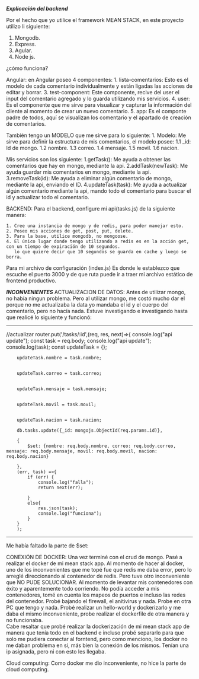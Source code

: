 

***Explicación del backend***

Por el hecho que yo utilice el framework MEAN STACK, en este proyecto utilizo li siguiente:

1. Mongodb.
2. Express.
3. Agular.
5. Node js.


¿cómo funciona?

Angular: en Angular poseo 4 componentes:
	1. lista-comentarios: Esto es el modelo de cada comentario individualmente y están ligadas las acciones de editar y borrar.
	3. test-component: Este componente, recive del user el input del comentario agregado y lo guarda utilizando mis servicios.
	4. user: Es el componente que me sirve para visualizar y capturar la información del cliente al momento de crear un nuevo comentario.
	5. app: Es el componte padre de todos, aquí se visualizan los comentario y el apartado de creación de comentarios.

También tengo un MODELO que me sirve para lo siguiente:
	1. Modelo: Me sirve para definir la estructura de mis comentarios, el modelo posee:
		1.1 _id: Id de mongo.
		1.2 nombre.
		1.3 correo.
		1.4 mensaje.
		1.5 movil.
		1.6 nacion.

Mis servicios son los siguiente:
	1.getTask(): Me ayuda a obtener las comentarios que hay en mongo, mediante la api.
	2.addTask(newTask): Me ayuda guardar mis comentarios en mongo, mediante la api.
	3.removeTask(id): Me ayuda a eliminar algún comentario de mongo, mediante la api, enviando el ID.
	4.updateTask(task): Me ayuda a actualizar algún comentario mediante la api, mando todo el comentario para buscar el id y actualizar todo el comentario.



BACKEND: Para el backend, configure mi api(tasks.js) de la siguiente manera:

	1. Cree una instancia de mongo y de redis, para poder manejar esto.
	2. Poseo mis acciones de get, post, put, delete.
	3. Para la base, utilice mongodb, no mongoose.
	4. El único lugar donde tengo utilizando a redis es en la acción get, con un tiempo de expiración de 10 segundos.
	   lo que quiere decir que 10 segundos se guarda en cache y luego se borra.

Para mi archivo de configuración (index.js) Es donde le establezco que escuche el puerto 3000 y de que ruta puede ir a traer mi archivo estático
de frontend productivo.


***INCONVENIENTES***
ACTUALIZACION DE DATOS: Antes de utilizar mongo, no había ningun problema. Pero al utilizar mongo, me costó mucho dar el porque no me actualizaba la data
						yo mandaba el id y el cuerpo del comentario, pero no hacía nada. Estuve investigando e investigando hasta que realicé lo siguiente
						y funcionó:
*****************************************************************************************************************************************************
//actualizar
router.put('/tasks/:id',(req, res, next)=>{
    console.log("api update");
    const task = req.body;
    console.log("api update");
    console.log(task);
    const updateTask = {};

        updateTask.nombre = task.nombre;


        updateTask.correo = task.correo;


        updateTask.mensaje = task.mensaje;
  

        updateTask.movil = task.movil;
 

        updateTask.nacion = task.nacion;
    
        db.tasks.update({_id: mongojs.ObjectId(req.params.id)},
        
        {
            $set: {nombre: req.body.nombre, correo: req.body.correo, mensaje: req.body.mensaje, movil: req.body.movil, nacion: req.body.nacion}

        },
        (err, task) =>{
            if (err) {
                console.log("falla");
                return next(err);
                
            }
            else{
                res.json(task);
                console.log("funciona");
            }            
        }
        );			
        
****************************************************************************************************************************************************** 
Me había faltado la parte de $set:

CONEXIÓN DE DOCKER: Una vez terminé con el crud de mongo. Pasé a realizar el docker de mi mean stack app. Al momento de hacer al docker, uno
					de los inconvenientes que me topé fue que redis me daba error, pero lo arreglé direccionando al contenedor de redis.
					Pero tuve otro inconveniente que NO PUDE SOLUCIONAR. Al momento de levantar mis contenedores con éxito y aparentemente 
					todo corriendo. No podía acceder a mis contenedores, tomé en cuenta los mapeos de puertos e incluso las redes del contenedor.
					Probé bajando el firewall, el anitivirus y nada. Probe en otra PC que tengo y nada. Probé realizar un hello-world y dockerizarlo
					y me daba el mismo inconveniente, probe realizar el dockerfile de otra manera y no funcionaba.    			
					Cabe resaltar que probé realizar la dockerización de mi mean stack app de manera que tenía todo en el backend e incluso probé
					separarlo para que solo me pudiera conectar al forntend, pero como menciono, los docker no me daban problema en si, más bien
					la conexión de los mismos. Tenían una ip asignada, pero ni con esto les llegaba.

Cloud computing: Como docker me dio inconveniente, no hice la parte de cloud computing.					
